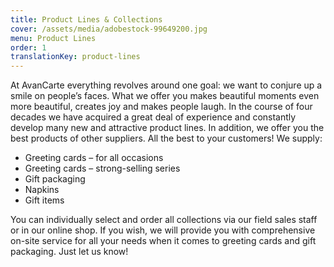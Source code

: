 ```yaml
---
title: Product Lines & Collections
cover: /assets/media/adobestock-99649200.jpg
menu: Product Lines
order: 1
translationKey: product-lines
---
```

At AvanCarte everything revolves around one goal: we want to conjure up a smile on people’s faces. What we offer you makes beautiful moments even more beautiful, creates joy and makes people laugh. In the course of four decades we have acquired a great deal of experience and constantly develop many new and attractive product lines. In addition, we offer you the best products of other suppliers. All the best to your customers! We supply:

- Greeting cards – for all occasions
- Greeting cards – strong-selling series
- Gift packaging
- Napkins
- Gift items

You can individually select and order all collections via our field sales staff or in our online shop. If you wish, we will provide you with comprehensive on-site service for all your needs when it comes to greeting cards and gift packaging. Just let us know!

